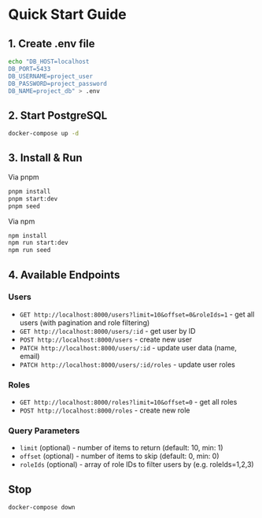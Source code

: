 # Quick Start Guide

## 1. Create .env file
```bash
echo "DB_HOST=localhost
DB_PORT=5433
DB_USERNAME=project_user
DB_PASSWORD=project_password
DB_NAME=project_db" > .env
```

## 2. Start PostgreSQL
```bash
docker-compose up -d
```

## 3. Install & Run
Via pnpm
```bash
pnpm install
pnpm start:dev
pnpm seed
```

Via npm
```bash
npm install
npm run start:dev
npm run seed
```

## 4. Available Endpoints

### Users
- `GET http://localhost:8000/users?limit=10&offset=0&roleIds=1` - get all users (with pagination and role filtering)
- `GET http://localhost:8000/users/:id` - get user by ID
- `POST http://localhost:8000/users` - create new user
- `PATCH http://localhost:8000/users/:id` - update user data (name, email)
- `PATCH http://localhost:8000/users/:id/roles` - update user roles

### Roles
- `GET http://localhost:8000/roles?limit=10&offset=0` - get all roles
- `POST http://localhost:8000/roles` - create new role

### Query Parameters
- `limit` (optional) - number of items to return (default: 10, min: 1)
- `offset` (optional) - number of items to skip (default: 0, min: 0)
- `roleIds` (optional) - array of role IDs to filter users by (e.g. roleIds=1,2,3)

## Stop
```bash
docker-compose down
```
